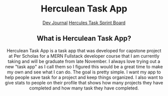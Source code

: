<div align="center">
  <h1>Herculean Task App</h1>
  <div>
    <a href = "https://github.com/sramirez124/CAP325.9-Capstone-Completion/wiki/Dev-Journal">Dev Journal</a>
    <a href = "https://herculestask.atlassian.net/jira/software/projects/SCRUM/boards/1">Hercules Task Sprint Board</a>
  </div>
  <h2>What is Herculean Task App?</h2>
  <p> Herculean Task App is a task app that was developed for capstone project at Per Scholas for a MERN Fullstack developer course that I am currently taking and will be graduate from late November.
      I always love trying out a new "task app" as I call them so I figured this would be a great time to make my own and see what I can do. The goal is pretty simple. I want my app to help people
      save task for a project and keep things organized. I also want to give stats to people on their profile that shows how many projects they have completed and how many task they have completed. 
  </p>
  
</div>
